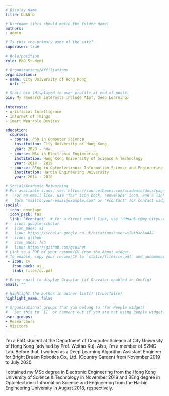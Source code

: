 ```yaml
---
# Display name
title: DUAN D

# Username (this should match the folder name)
authors:
- admin

# Is this the primary user of the site?
superuser: true

# Role/position
role: PhD Student

# Organizations/Affiliations
organizations:
- name: City University of Hong Kong
  url: ""

# Short bio (displayed in user profile at end of posts)
bio: My research interests include AIoT, Deep Learning.

interests:
- Artificial Intelligence
- Internet of Things
- Smart Wearable Devices

education:
  courses:
  - course: PhD in Computer Science
    institution: City University of Hong Kong
    year: 2020 - now
  - course: MSc in Electronic Engineering
    institution: Hong Kong University of Science & Technology
    year: 2018 - 2019
  - course: BEng in Optoelectronic Information Science and Engineering
    institution: Harbin Engineering University
    year: 2014 - 2018

# Social/Academic Networking
# For available icons, see: https://sourcethemes.com/academic/docs/page-builder/#icons
#   For an email link, use "fas" icon pack, "envelope" icon, and a link in the
#   form "mailto:your-email@example.com" or "#contact" for contact widget.
social:
- icon: envelope
  icon_pack: fas
  link: '#contact'  # For a direct email link, use "dduan5-c@my.cityu.edu.hk".
# - icon: google-scholar
#   icon_pack: ai
#   link: https://scholar.google.co.uk/citations?user=sIwtMXoAAAAJ
# - icon: github
#   icon_pack: fab
#   link: https://github.com/gcushen
# Link to a PDF of your resume/CV from the About widget.
# To enable, copy your resume/CV to `static/files/cv.pdf` and uncomment the lines below.
 - icon: cv
   icon_pack: ai
   link: files/cv.pdf

# Enter email to display Gravatar (if Gravatar enabled in Config)
email: ""

# Highlight the author in author lists? (true/false)
highlight_name: false

# Organizational groups that you belong to (for People widget)
#   Set this to `[]` or comment out if you are not using People widget.
user_groups:
- Researchers
- Visitors
---
```


I'm a PhD student at the Department of Computer Science at City University of Hong Kong (advised by Prof. Weitao Xu). Also, I'm a member of S2MC Lab. Before that, I worked as a Deep Learning Algorithm Assistant Engineer for Bright Dream Robotics Co., Ltd. (Country Garden) from November 2019 to July 2020. 

I obtained my MSc degree in Electronic Engineering from the Hong Kong University of Science & Technology in November 2019 and BEng degree in Optoelectronic Information Science and Engineering from the Harbin Engineering University in August 2018, respectively.
